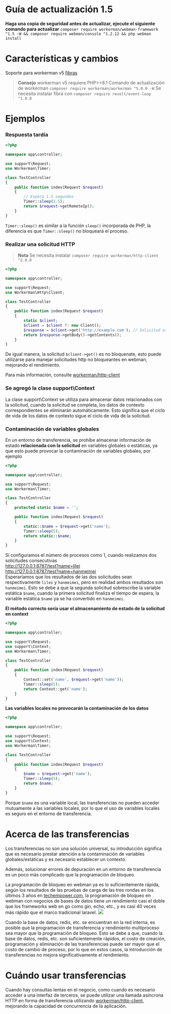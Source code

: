 # Guía de actualización 1.5

**Haga una copia de seguridad antes de actualizar, ejecute el siguiente comando para actualizar**
`composer require workerman/webman-framework ^1.5 -W && composer require webman/console ^1.2.12 && php webman install`

# Características y cambios

Soporte para workerman v5 [fibras](https://www.workerman.net/doc/workerman/fiber.html)

> **Consejo**
> workerman v5 requiere PHP>=8.1
> Comando de actualización de workerman `composer require workerman/workerman ^5.0.0 -W`
> Se necesita instalar fibra con `composer require revolt/event-loop ^1.0.0`

# Ejemplos
### Respuesta tardía

```php
<?php

namespace app\controller;

use support\Request;
use Workerman\Timer;

class TestController
{
    public function index(Request $request)
    {
        // Espera 1.5 segundos
        Timer::sleep(1.5);
        return $request->getRemoteIp();
    }
}
```
`Timer::sleep()` es similar a la función `sleep()` incorporada de PHP, la diferencia es que `Timer::sleep()` no bloqueará el proceso.


### Realizar una solicitud HTTP

> **Nota**
> Se necesita instalar `composer require workerman/http-client ^2.0.0`

```php
<?php

namespace app\controller;

use support\Request;
use Workerman\Http\Client;

class TestController
{
    public function index(Request $request)
    {
        static $client;
        $client = $client ?: new Client();
        $response = $client->get('http://example.com'); // Solicitud asíncrona usando un método sincrónico
        return $response->getBody()->getContents();
    }
}
```
De igual manera, la solicitud `$client->get()` es no bloquenate, esto puede utilizarse para manejar solicitudes http no bloqueantes en webman, mejorando el rendimiento.

Para más información, consulte [workerman/http-client](https://www.workerman.net/doc/workerman/components/workerman-http-client.html)

### Se agregó la clase support\Context

La clase support\Context se utiliza para almacenar datos relacionados con la solicitud, cuando la solicitud se completa, los datos de contexto correspondientes se eliminarán automáticamente. Esto significa que el ciclo de vida de los datos de contexto sigue el ciclo de vida de la solicitud.

### Contaminación de variables globales

En un entorno de transferencia, se prohíbe almacenar información de estado **relacionada con la solicitud** en variables globales o estáticas, ya que esto puede provocar la contaminación de variables globales, por ejemplo

```php
<?php

namespace app\controller;

use support\Request;
use Workerman\Timer;

class TestController
{
    protected static $name = '';

    public function index(Request $request)
    {
        static::$name = $request->get('name');
        Timer::sleep(5);
        return static::$name;
    }
}
```

Si configuramos el número de procesos como 1, cuando realizamos dos solicitudes consecutivas  
http://127.0.0.1:8787/test?name=lilei  
http://127.0.0.1:8787/test?name=hanmeimei  
Esperaríamos que los resultados de las dos solicitudes sean respectivamente `lilei` y `hanmeimei`, pero en realidad ambos resultados son `hanmeimei`.
Esto se debe a que la segunda solicitud sobrescribe la variable estática `$name`, cuando la primera solicitud finaliza el tiempo de espera, la variable estática `$name` ya se ha convertido en `hanmeimei`.

**El método correcto sería usar el almacenamiento de estado de la solicitud en context**
```php
<?php

namespace app\controller;

use support\Request;
use support\Context;
use Workerman\Timer;

class TestController
{
    public function index(Request $request)
    {
        Context::set('name', $request->get('name'));
        Timer::sleep(5);
        return Context::get('name');
    }
}
```

**Las variables locales no provocarán la contaminación de los datos**
```php
<?php

namespace app\controller;

use support\Request;
use support\Context;
use Workerman\Timer;

class TestController
{
    public function index(Request $request)
    {
        $name = $request->get('name');
        Timer::sleep(5);
        return $name;
    }
}
```
Porque `$name` es una variable local, las transferencias no pueden acceder mutuamente a las variables locales, por lo que el uso de variables locales es seguro en el entorno de transferencia.

# Acerca de las transferencias
Los transferencias no son una solución universal, su introducción significa que es necesario prestar atención a la contaminación de variables globales/estáticas y es necesario establecer un contexto.

Además, solucionar errores de depuración en un entorno de transferencia es un poco más complicado que la programación de bloqueo.

La programación de bloqueo en webman ya es lo suficientemente rápida, según los resultados de las pruebas de carga de las tres rondas en los últimos 3 años en [techempower.com](https://www.techempower.com/benchmarks/#section=data-r21&l=zijnjz-6bj&test=db&f=1ekg-cbcw-2t4w-27wr68-pc0-iv9slc-0-1ekgw-39g-kxs00-o0zk-4fu13d-2x8do8-2), la programación de bloqueo en webman con negocios de bases de datos tiene un rendimiento casi el doble que los frameworks web en go como gin, echo, etc., y es casi 40 veces más rápido que el marco tradicional laravel.
![](../../assets/img/benchemarks-go-sw.png?)

Cuando la base de datos, redis, etc. se encuentran en la red interna, es posible que la programación de transferencia y rendimiento multiproceso sea mayor que la programación de bloqueo. Esto se debe a que, cuando la base de datos, redis, etc. son suficientemente rápidos, el costo de creación, programación y eliminación de las transferencias puede ser mayor que el costo de cambio de proceso, por lo que en estos casos, la introducción de transferencias no mejora significativamente el rendimiento.

# Cuándo usar transferencias
Cuando hay consultas lentas en el negocio, como cuando es necesario acceder a una interfaz de terceros, se puede utilizar una llamada asíncrona HTTP en forma de transferencia utilizando [workerman/http-client](https://www.workerman.net/doc/workerman/components/workerman-http-client.html), mejorando la capacidad de concurrencia de la aplicación.
